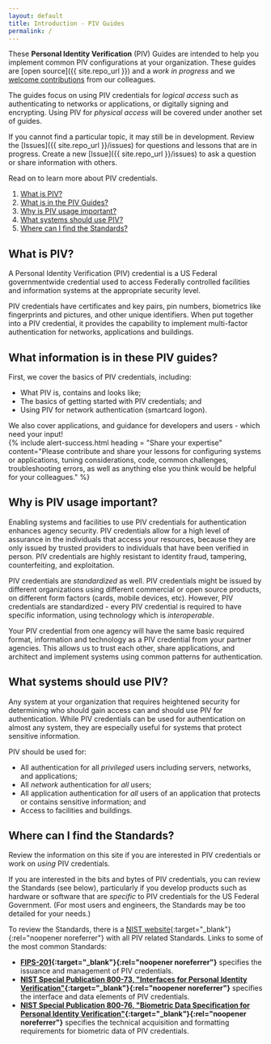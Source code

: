 ```yaml
---
layout: default
title: Introduction - PIV Guides
permalink: /
---
```


These **Personal Identity Verification** (PIV) Guides are intended to help you implement common PIV configurations at your organization. These guides are [open source]({{ site.repo_url }}) and a _work in progress_ and we [welcome contributions](contribute/) from our colleagues.

The guides focus on using PIV credentials for _logical access_ such as authenticating to networks or applications, or digitally signing and encrypting. Using PIV for _physical access_ will be covered under another set of guides.

If you cannot find a particular topic, it may still be in development. Review the [Issues]({{ site.repo_url }}/issues) for questions and lessons that are in progress. Create a new [Issue]({{ site.repo_url }}/issues) to ask a question or share information with others.  

Read on to learn more about PIV credentials.

1. [What is PIV?](#what-is-piv)
1. [What is in the PIV Guides?](#what-is-in-the-piv-guides)
1. [Why is PIV usage important?](#why-is-piv-usage-important)
1. [What systems should use PIV?](#what-systems-should-use-piv)
1. [Where can I find the Standards?](#where-can-i-find-the-standards)

## What is PIV?

A Personal Identity Verification (PIV) credential is a US Federal governmentwide credential used to access Federally controlled facilities and information systems at the appropriate security level.

PIV credentials have certificates and key pairs, pin numbers, biometrics like fingerprints and pictures, and other unique identifiers.  When put together into a PIV credential, it provides the capability to implement multi-factor authentication for networks, applications and buildings.

## What information is in these PIV guides?  
First, we cover the basics of PIV credentials, including:

-   What PIV is, contains and looks like;
-   The basics of getting started with PIV credentials; and
-   Using PIV for network authentication (smartcard logon). 

We also cover applications, and guidance for developers and users - which need your input!  
{% include alert-success.html heading = "Share your expertise" content="Please contribute and share your lessons for configuring systems or applications, tuning considerations, code, common challenges, troubleshooting errors, as well as anything else you think would be helpful for your colleagues." %}
## Why is PIV usage important?

Enabling systems and facilities to use PIV credentials for authentication enhances agency security. PIV credentials allow for a high level of assurance in the individuals that access your resources, because they are only issued by trusted providers to individuals that have been verified in person. PIV credentials are highly resistant to identity fraud, tampering, counterfeiting, and exploitation.

PIV credentials are _standardized_ as well. PIV credentials might be issued by different organizations using different commercial or open source products, on different form factors (cards, mobile devices, etc).  However, PIV credentials are standardized - every PIV credential is required to have specific information, using technology which is _interoperable_.

Your PIV credential from one agency will have the same basic required format, information and technology as a PIV credential from your partner agencies. This allows us to trust each other, share applications, and architect and implement systems using common patterns for authentication.

## What systems should use PIV?  
Any system at your organization that requires heightened security for determining who should gain access can and should use PIV for authentication. While PIV credentials can be used for authentication on almost any system, they are especially useful for systems that protect sensitive information.

PIV should be used for:

* All authentication for all _privileged_ users including servers, networks, and applications;
* All _network_ authentication for _all_ users;
* All application authentication for _all_ users of an application that protects or contains sensitive information; and
* Access to facilities and buildings.

## Where can I find the Standards?  
Review the information on this site if you are interested in PIV credentials or work on _using_ PIV credentials.

If you are interested in the bits and bytes of PIV credentials, you can review the Standards (see below), particularly if you develop products such as hardware or software that are _specific_ to PIV credentials for the US Federal Government. (For most users and engineers, the Standards may be too detailed for your needs.)

To review the Standards, there is a [NIST website](http://csrc.nist.gov/groups/SNS/piv/standards.html){:target="_blank"}{:rel="noopener noreferrer"} with all PIV related Standards.  Links to some of the most common Standards:

- **[FIPS-201](http://nvlpubs.nist.gov/nistpubs/FIPS/NIST.FIPS.201-2.pdf){:target="_blank"}{:rel="noopener noreferrer"}** specifies the issuance and management of PIV credentials.
- **[NIST Special Publication 800-73, "Interfaces for Personal Identity Verification"](http://nvlpubs.nist.gov/nistpubs/SpecialPublications/NIST.SP.800-73-4.pdf){:target="_blank"}{:rel="noopener noreferrer"}** specifies the interface and data elements of PIV credentials.
- **[NIST Special Publication 800-76, "Biometric Data Specification for Personal Identity Verification"](http://nvlpubs.nist.gov/nistpubs/SpecialPublications/NIST.SP.800-76-2.pdf){:target="_blank"}{:rel="noopener noreferrer"}** specifies the technical acquisition and formatting requirements for biometric data of PIV credentials.
